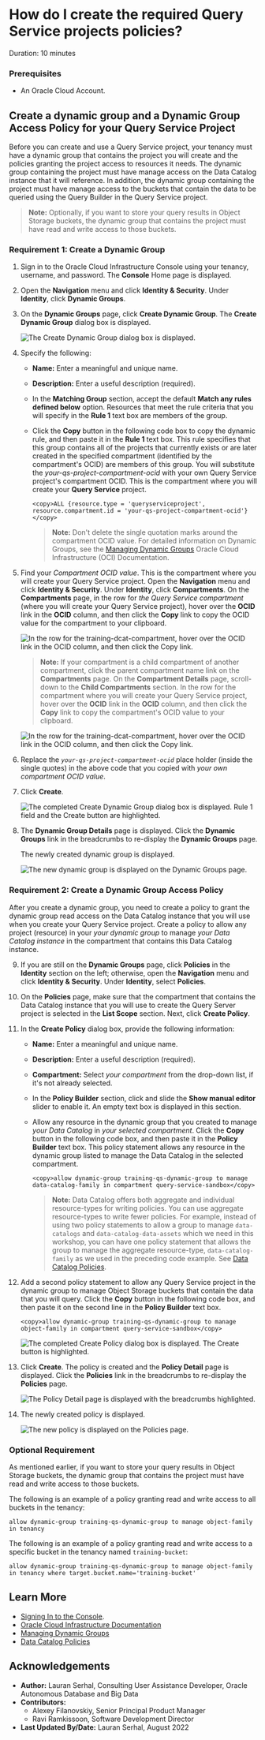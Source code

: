 # How do I create the required Query Service projects policies?
Duration: 10 minutes

### Prerequisites
* An Oracle Cloud Account.

## Create a dynamic group and a Dynamic Group Access Policy for your Query Service Project

Before you can create and use a Query Service project, your tenancy must have a dynamic group that contains the project you will create and the policies granting the project access to resources it needs. The dynamic group containing the project must have manage access on the Data Catalog instance that it will reference. In addition, the dynamic group containing the project must have manage access to the buckets that contain the data to be queried using the Query Builder in the Query Service project.

>**Note:** Optionally, if you want to store your query results in Object Storage buckets, the dynamic group that contains the project must have read and write access to those buckets.


### **Requirement 1: Create a Dynamic Group**

1. Sign in to the Oracle Cloud Infrastructure Console using your tenancy, username, and password. The **Console** Home page is displayed.

2. Open the **Navigation** menu and click **Identity & Security**. Under **Identity**, click **Dynamic Groups**.

3. On the **Dynamic Groups** page, click **Create Dynamic Group**. The **Create Dynamic Group** dialog box is displayed.

    ![The Create Dynamic Group dialog box is displayed.](./images/dynamic-group-db.png " ")

4. Specify the following:

    + **Name:** Enter a meaningful and unique name.
    + **Description:** Enter a useful description (required).
    + In the **Matching Group** section, accept the default **Match any rules defined below** option. Resources that meet the rule criteria that you will specify in the **Rule 1** text box are members of the group.
    + Click the **Copy** button in the following code box to copy the dynamic rule, and then paste it in the **Rule 1** text box. This rule specifies that this group contains all of the projects that currently exists or are later created in the specified compartment (identified by the compartment's OCID) are members of this group. You will substitute the _your-qs-project-compartment-ocid_ with your own Query Service project's compartment OCID. This is the compartment where you will create your **Query Service** project.

        ```
        <copy>ALL {resource.type = 'queryserviceproject', resource.compartment.id = 'your-qs-project-compartment-ocid'}</copy>
        ```
        >**Note:** Don't delete the single quotation marks around the compartment OCID value. For detailed information on Dynamic Groups, see the [Managing Dynamic Groups](https://docs.oracle.com/en-us/iaas/Content/Identity/Tasks/managingdynamicgroups.htm) Oracle Cloud Infrastructure (OCI) Documentation.

5. Find your _Compartment OCID value_. This is the compartment where you will create your Query Service project. Open the **Navigation** menu and click **Identity & Security**. Under **Identity**, click **Compartments**. On the **Compartments** page, in the row for _the Query Service compartment_ (where you will create your Query Service project), hover over the **OCID** link in the **OCID** column, and then click the **Copy** link to copy the OCID value for the compartment to your clipboard.

    ![In the row for the training-dcat-compartment, hover over the OCID link in the OCID column, and then click the Copy link.](./images/copy-compartment-ocid.png " ")

    >**Note:** If your compartment is a child compartment of another compartment, click the parent compartment name link on the **Compartments** page. On the **Compartment Details** page, scroll-down to the **Child Compartments** section. In the row for the compartment where you will create your Query Service project, hover over the **OCID** link in the **OCID** column, and then click the **Copy** link to copy the compartment's OCID value to your clipboard.

    ![In the row for the training-dcat-compartment, hover over the OCID link in the OCID column, and then click the Copy link.](./images/copy-sub-compartment-ocid.png " ")

6. Replace the _`your-qs-project-compartment-ocid`_ place holder (inside the single quotes) in the above code that you copied with _your own compartment OCID value_.

7. Click **Create**.

    ![The completed Create Dynamic Group dialog box is displayed. Rule 1 field and the Create button are highlighted.](./images/completed-dynamic-group-db.png " ")

8. The **Dynamic Group Details** page is displayed. Click the **Dynamic Groups** link in the breadcrumbs to re-display the **Dynamic Groups** page.

    The newly created dynamic group is displayed.

    ![The new dynamic group is displayed on the Dynamic Groups page.](./images/dynamic-group-created.png " ")


### **Requirement 2: Create a Dynamic Group Access Policy**     

After you create a dynamic group, you need to create a policy to grant the dynamic group read access on the Data Catalog instance that you will use when you create your Query Service project. Create a policy to allow any project (resource) in your _your dynamic group_ to manage _your Data Catalog instance_ in the compartment that contains this Data Catalog instance.

9. If you are still on the **Dynamic Groups** page, click **Policies** in the **Identity** section on the left; otherwise, open the **Navigation** menu and click **Identity & Security**. Under **Identity**, select **Policies**.

10. On the **Policies** page, make sure that the compartment that contains the Data Catalog instance that you will use to create the Query Server project is selected in the **List Scope** section. Next, click **Create Policy**.  

11. In the **Create Policy** dialog box, provide the following information:
    + **Name:** Enter a meaningful and unique name.
    + **Description:** Enter a useful description (required).
    + **Compartment:** Select _your compartment_ from the drop-down list, if it's not already selected.
    + In the **Policy Builder** section, click and slide the **Show manual editor** slider to enable it. An empty text box is displayed in this section.
    + Allow any resource in the dynamic group that you created to manage _your Data Catalog_ in _your selected compartment_. Click the **Copy** button in the following code box, and then paste it in the **Policy Builder** text box. This policy statement allows any resource in the dynamic group listed to manage the Data Catalog in the selected compartment.

        ```
        <copy>allow dynamic-group training-qs-dynamic-group to manage data-catalog-family in compartment query-service-sandbox</copy>
        ```

        >**Note:** Data Catalog offers both aggregate and individual resource-types for writing policies. You can use aggregate resource-types to write fewer policies. For example, instead of using two policy statements to allow a group to manage `data-catalogs` and `data-catalog-data-assets` which we need in this workshop, you can have one policy statement that allows the group to manage the aggregate resource-type, `data-catalog-family` as we used in the preceding code example. See [Data Catalog Policies](https://docs.oracle.com/en-us/iaas/data-catalog/using/policies.htm).

12. Add a second policy statement to allow any Query Service project in the dynamic group to manage Object Storage buckets that contain the data that you will query. Click the **Copy** button in the following code box, and then paste it on the second line in the **Policy Builder** text box.

    ```
    <copy>allow dynamic-group training-qs-dynamic-group to manage object-family in compartment query-service-sandbox</copy>
    ```

    ![The completed Create Policy dialog box is displayed. The Create button is highlighted.](./images/create-access-policy.png " ")

13. Click **Create**. The policy is created and the **Policy Detail** page is displayed. Click the **Policies** link in the breadcrumbs to re-display the **Policies** page.

    ![The Policy Detail page is displayed with the breadcrumbs highlighted.](./images/policy-detail-page.png " ")

14. The newly created policy is displayed.

    ![The new policy is displayed on the Policies page.](./images/dg-access-policy-created.png " ")

### **Optional Requirement**

As mentioned earlier, if you want to store your query results in Object Storage buckets, the dynamic group that contains the project must have read and write access to those buckets.

The following is an example of a policy granting read and write access to all buckets in the tenancy:

```
allow dynamic-group training-qs-dynamic-group to manage object-family in tenancy
```

The following is an example of a policy granting read and write access to a specific bucket in the tenancy named
`training-bucket`:

```
allow dynamic-group training-qs-dynamic-group to manage object-family in tenancy where target.bucket.name='training-bucket'
```

## Learn More

* [Signing In to the Console](https://docs.cloud.oracle.com/en-us/iaas/Content/GSG/Tasks/signingin.htm).
* [Oracle Cloud Infrastructure Documentation](https://docs.oracle.com/en-us/iaas/Content/GSG/Concepts/baremetalintro.htm)
* [Managing Dynamic Groups](https://docs.oracle.com/en-us/iaas/Content/Identity/Tasks/managingdynamicgroups.htm)
* [Data Catalog Policies](https://docs.oracle.com/en-us/iaas/data-catalog/using/policies.htm)

## Acknowledgements
* **Author:** Lauran Serhal, Consulting User Assistance Developer, Oracle Autonomous Database and Big Data
* **Contributors:**
    + Alexey Filanovskiy, Senior Principal Product Manager
    + Ravi Ramkissoon, Software Development Director
* **Last Updated By/Date:** Lauran Serhal, August 2022
